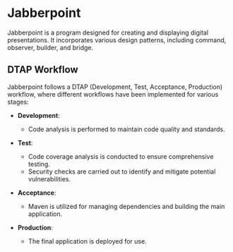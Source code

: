 # Jabberpoint

Jabberpoint is a program designed for creating and displaying digital presentations. It incorporates various design patterns, including command, observer, builder, and bridge.


## DTAP Workflow

Jabberpoint follows a DTAP (Development, Test, Acceptance, Production) workflow, where different workflows have been implemented for various stages:

- **Development**:
  - Code analysis is performed to maintain code quality and standards.
  
- **Test**:
  - Code coverage analysis is conducted to ensure comprehensive testing.
  - Security checks are carried out to identify and mitigate potential vulnerabilities.
  
- **Acceptance**:
  - Maven is utilized for managing dependencies and building the main application.
  
- **Production**:
  - The final application is deployed for use.

